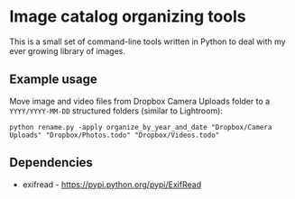 Image catalog organizing tools
======

This is a small set of command-line tools written in Python 
to deal with my ever growing library of images.

Example usage
------
Move image and video files from Dropbox Camera Uploads folder to a `YYYY/YYYY-MM-DD` structured folders (similar to Lightroom):
```
python rename.py -apply organize_by_year_and_date "Dropbox/Camera Uploads" "Dropbox/Photos.todo" "Dropbox/Videos.todo"
```

Dependencies
------
* exifread - https://pypi.python.org/pypi/ExifRead
